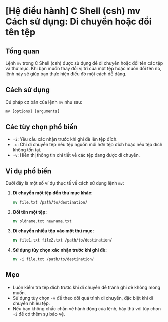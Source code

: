 # [Hệ điều hành] C Shell (csh) mv Cách sử dụng: Di chuyển hoặc đổi tên tệp

## Tổng quan
Lệnh `mv` trong C Shell (csh) được sử dụng để di chuyển hoặc đổi tên các tệp và thư mục. Khi bạn muốn thay đổi vị trí của một tệp hoặc muốn đổi tên nó, lệnh này sẽ giúp bạn thực hiện điều đó một cách dễ dàng.

## Cách sử dụng
Cú pháp cơ bản của lệnh `mv` như sau:
```
mv [options] [arguments]
```

## Các tùy chọn phổ biến
- `-i`: Yêu cầu xác nhận trước khi ghi đè lên tệp đích.
- `-u`: Chỉ di chuyển tệp nếu tệp nguồn mới hơn tệp đích hoặc nếu tệp đích không tồn tại.
- `-v`: Hiển thị thông tin chi tiết về các tệp đang được di chuyển.

## Ví dụ phổ biến
Dưới đây là một số ví dụ thực tế về cách sử dụng lệnh `mv`:

1. **Di chuyển một tệp đến thư mục khác:**
   ```csh
   mv file.txt /path/to/destination/
   ```

2. **Đổi tên một tệp:**
   ```csh
   mv oldname.txt newname.txt
   ```

3. **Di chuyển nhiều tệp vào một thư mục:**
   ```csh
   mv file1.txt file2.txt /path/to/destination/
   ```

4. **Sử dụng tùy chọn xác nhận trước khi ghi đè:**
   ```csh
   mv -i file.txt /path/to/destination/
   ```

## Mẹo
- Luôn kiểm tra tệp đích trước khi di chuyển để tránh ghi đè không mong muốn.
- Sử dụng tùy chọn `-v` để theo dõi quá trình di chuyển, đặc biệt khi di chuyển nhiều tệp.
- Nếu bạn không chắc chắn về hành động của lệnh, hãy thử với tùy chọn `-i` để có thêm sự bảo vệ.